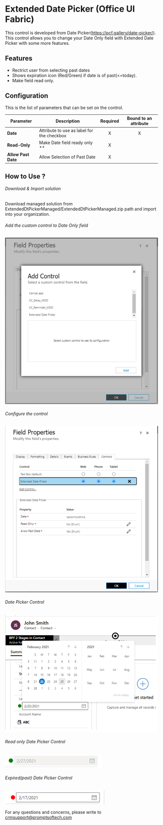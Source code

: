 # Extended Date Picker (Office UI Fabric)
This control is developed from Date Picker(https://pcf.gallery/date-picker/). This control allows you to change your Date Only field with Extended Date Picker with some more features. 

## Features 

* Rectrict user from selecting past dates
* Shows expiration icon (Red/Green) if date is of past(<=today).  
* Make field read only.


## Configuration

This is the list of parameters that can be set on the control.

|Parameter|Description|Required|Bound to an attribute|
|---------|-----------|:----:|:---:|
|**Date**|Attribute to use as label for the checkbox|X|X|
|**Read-Only**|Make Date field ready only **|X||
|**Allow Past Date**|Allow Selection of Past Date|X||


## How to Use ?

###### Download & Import solution

Download managed solution from ExtendedDtPickerManaged/ExtendedDtPickerManaged.zip path and import into your organization.

###### Add the custom control to Date Only field
![alt text](/Image/image1.png "Add the custom control to the field")

###### Configure the control
![alt text](/Image/image2.png "Configure the control")

###### Date Picker Control
![alt text](/Image/image4.png "Add the custom control to the field")

###### Read only Date Picker Control
![alt text](/Image/image7.PNG "Add the custom control to the field")

###### Expired(past) Date Picker Control
![alt text](/Image/Image6.PNG "Add the custom control to the field")

For any questions and concerns, please write to [crmsupport@promptsoftech.com](mailto:crmsupport@promptsoftech.com)